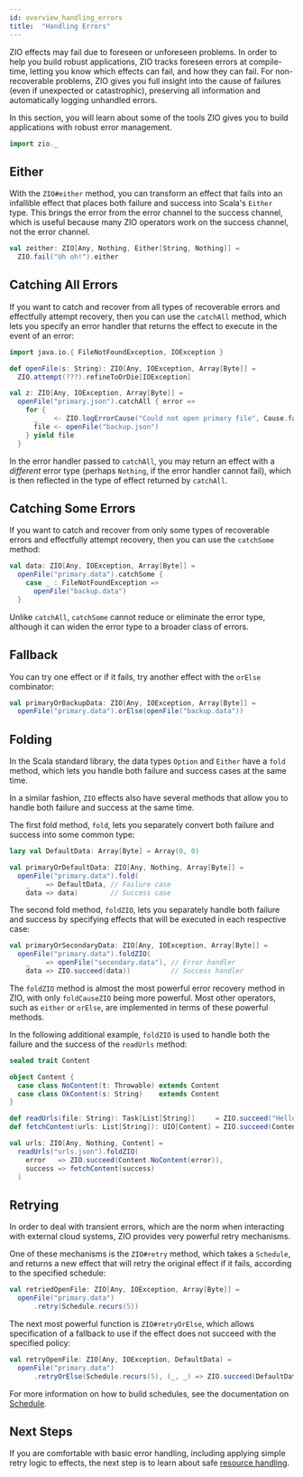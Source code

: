 ```yaml
---
id: overview_handling_errors
title:  "Handling Errors"
---
```


ZIO effects may fail due to foreseen or unforeseen problems. In order to help you build robust applications, ZIO tracks foreseen errors at compile-time, letting you know which effects can fail, and how they can fail. For non-recoverable problems, ZIO gives you full insight into the cause of failures (even if unexpected or catastrophic), preserving all information and automatically logging unhandled errors.

In this section, you will learn about some of the tools ZIO gives you to build applications with robust error management.

```scala mdoc:invisible
import zio._
```

## Either

With the `ZIO#either` method, you can transform an effect that fails into an infallible effect that places both failure and success into Scala's `Either` type. This brings the error from the error channel to the success channel, which is useful because many ZIO operators work on the success channel, not the error channel.

```scala mdoc:silent
val zeither: ZIO[Any, Nothing, Either[String, Nothing]] = 
  ZIO.fail("Uh oh!").either
```

## Catching All Errors

If you want to catch and recover from all types of recoverable errors and effectfully attempt recovery, then you can use the `catchAll` method, which lets you specify an error handler that returns the effect to execute in the event of an error:

```scala mdoc:invisible
import java.io.{ FileNotFoundException, IOException }

def openFile(s: String): ZIO[Any, IOException, Array[Byte]] = 
  ZIO.attempt(???).refineToOrDie[IOException]
```

```scala mdoc:silent
val z: ZIO[Any, IOException, Array[Byte]] = 
  openFile("primary.json").catchAll { error => 
    for {
      _    <- ZIO.logErrorCause("Could not open primary file", Cause.fail(error))
      file <- openFile("backup.json")
    } yield file 
  }
```

In the error handler passed to `catchAll`, you may return an effect with a _different_ error type (perhaps `Nothing`, if the error handler cannot fail), which is then reflected in the type of effect returned by `catchAll`.

## Catching Some Errors

If you want to catch and recover from only some types of recoverable errors and effectfully attempt recovery, then you can use the `catchSome` method:

```scala mdoc:silent
val data: ZIO[Any, IOException, Array[Byte]] = 
  openFile("primary.data").catchSome {
    case _ : FileNotFoundException => 
      openFile("backup.data")
  }
```

Unlike `catchAll`, `catchSome` cannot reduce or eliminate the error type, although it can widen the error type to a broader class of errors.

## Fallback

You can try one effect or if it fails, try another effect with the `orElse` combinator:

```scala mdoc:silent
val primaryOrBackupData: ZIO[Any, IOException, Array[Byte]] = 
  openFile("primary.data").orElse(openFile("backup.data"))
```

## Folding

In the Scala standard library, the data types `Option` and `Either` have a `fold` method, which lets you handle both failure and success cases at the same time.

In a similar fashion, `ZIO` effects also have several methods that allow you to handle both failure and success at the same time.

The first fold method, `fold`, lets you separately convert both failure and success into some common type:

```scala mdoc:silent
lazy val DefaultData: Array[Byte] = Array(0, 0)

val primaryOrDefaultData: ZIO[Any, Nothing, Array[Byte]] = 
  openFile("primary.data").fold(
    _    => DefaultData, // Failure case
    data => data)        // Success case
```

The second fold method, `foldZIO`, lets you separately handle both failure and success by specifying effects that will be executed in each respective case:

```scala mdoc:silent
val primaryOrSecondaryData: ZIO[Any, IOException, Array[Byte]] = 
  openFile("primary.data").foldZIO(
    _    => openFile("secondary.data"), // Error handler
    data => ZIO.succeed(data))          // Success handler
```

The `foldZIO` method is almost the most powerful error recovery method in ZIO, with only `foldCauseZIO` being more powerful. Most other operators, such as `either` or `orElse`, are implemented in terms of these powerful methods.

In the following additional example, `foldZIO` is used to handle both the failure and the success of the `readUrls` method:

```scala mdoc:invisible
sealed trait Content

object Content {
  case class NoContent(t: Throwable) extends Content
  case class OkContent(s: String)    extends Content
}

def readUrls(file: String): Task[List[String]]     = ZIO.succeed("Hello" :: Nil)
def fetchContent(urls: List[String]): UIO[Content] = ZIO.succeed(Content.OkContent("Roger"))
```
```scala mdoc:silent
val urls: ZIO[Any, Nothing, Content] =
  readUrls("urls.json").foldZIO(
    error   => ZIO.succeed(Content.NoContent(error)), 
    success => fetchContent(success)
  )
```

## Retrying

In order to deal with transient errors, which are the norm when interacting with external cloud systems, ZIO provides very powerful retry mechanisms.

One of these mechanisms is the `ZIO#retry` method, which takes a `Schedule`, and returns a new effect that will retry the original effect if it fails, according to the specified schedule:

```scala mdoc:silent
val retriedOpenFile: ZIO[Any, IOException, Array[Byte]] = 
  openFile("primary.data")
      .retry(Schedule.recurs(5))
```

The next most powerful function is `ZIO#retryOrElse`, which allows specification of a fallback to use if the effect does not succeed with the specified policy:

```scala
val retryOpenFile: ZIO[Any, IOException, DefaultData) = 
  openFile("primary.data")
      .retryOrElse(Schedule.recurs(5), (_, _) => ZIO.succeed(DefaultData))
```

For more information on how to build schedules, see the documentation on [Schedule](../reference/schedule/index.md).

## Next Steps

If you are comfortable with basic error handling, including applying simple retry logic to effects, the next step is to learn about safe [resource handling](handling_resources.md).
